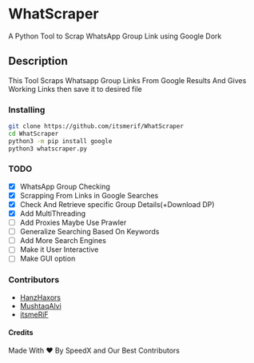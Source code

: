 # WhatScraper

A Python Tool to Scrap WhatsApp Group Link using Google Dork

## Description

This Tool Scraps Whatsapp Group Links From Google Results And Gives Working Links then save it to desired file

### Installing

```bash
git clone https://github.com/itsmerif/WhatScraper
cd WhatScraper
python3 -m pip install google
python3 whatscraper.py
```

### TODO

- [x] WhatsApp Group Checking  
- [x] Scrapping From Links in Google Searches  
- [x] Check And Retrieve specific Group Details(+Download DP)  
- [x] Add MultiThreading  
- [ ] Add Proxies Maybe Use Prawler  
- [ ] Generalize Searching Based On Keywords  
- [ ] Add More Search Engines  
- [ ] Make it User Interactive  
- [ ] Make GUI option  

### Contributors

- [HanzHaxors](https://github.com/HanzHaxors)
- [MushtaqAlvi](https://github.com/MushtaqAlvi)
- [itsmeRiF](https://github.com/itsmerif)
#### Credits

Made With ❤ By SpeedX and Our Best Contributors
